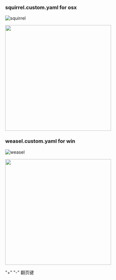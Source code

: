### squirrel.custom.yaml for osx
![squirrel](https://i.loli.net/2020/11/13/2LT9b6JjmsP74uk.png)
<div align=left><img src="https://i.loli.net/2020/11/13/2LT9b6JjmsP74uk.png" width="340">

### weasel.custom.yaml for win
![weasel](https://i.loli.net/2020/11/13/5xSTsMtN2BRplzj.png)
<div align=left><img src="https://i.loli.net/2020/11/13/5xSTsMtN2BRplzj.png" width="340">


"+" "-" 翻页键
